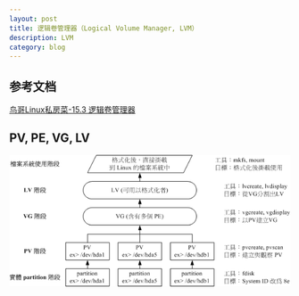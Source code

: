 ```yaml
---
layout: post
title: 逻辑卷管理器（Logical Volume Manager, LVM）
description: LVM
category: blog
---
```


## 参考文档
[鸟哥Linux私房菜-15.3 逻辑卷管理器](http://vbird.dic.ksu.edu.tw/linux_basic/0420quota_3.php)

## PV, PE, VG, LV
![LVM各组件的实现流程图示](/images/2016-05-18-Logical-Volume-Manager-LVM/lvm.gif)


